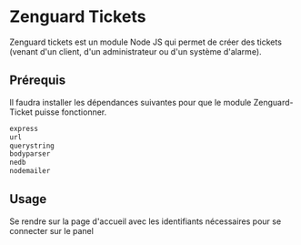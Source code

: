 # Zenguard Tickets

Zenguard tickets est un module Node JS qui permet de créer des tickets (venant d'un client, d'un administrateur ou d'un système d'alarme).

## Prérequis

Il faudra installer les dépendances suivantes pour que le module Zenguard-Ticket puisse fonctionner.

```bash
express
url
querystring
bodyparser
nedb
nodemailer
```

## Usage
Se rendre sur la page d'accueil avec les identifiants nécessaires pour se connecter sur le panel
```
